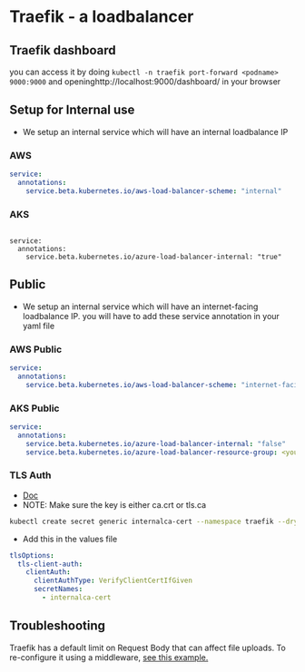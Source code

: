 # Traefik - a loadbalancer

## Traefik dashboard

you can access it by doing ```kubectl -n traefik port-forward <podname> 9000:9000```
  and openinghttp://localhost:9000/dashboard/ in your browser

## Setup for Internal use

* We setup an internal service which will have an internal loadbalance IP

### AWS

```yaml
service:
  annotations:
    service.beta.kubernetes.io/aws-load-balancer-scheme: "internal"
```

### AKS

```yamltraefik-zs6m9   0/1     Evicted                  0          60m

service:
  annotations:
    service.beta.kubernetes.io/azure-load-balancer-internal: "true"
```

## Public

* We setup an internal service which will have an internet-facing loadbalance IP.
  you will have to add these service annotation in your yaml file

### AWS Public

```yaml
service:
  annotations:
    service.beta.kubernetes.io/aws-load-balancer-scheme: "internet-facing"
```

### AKS Public

```yaml
service:
  annotations:
    service.beta.kubernetes.io/azure-load-balancer-internal: "false"
    service.beta.kubernetes.io/azure-load-balancer-resource-group: <your-resource-group-name>
```

### TLS Auth

* [Doc](https://doc.traefik.io/traefik/https/tls/#client-authentication-mtls)
* NOTE: Make sure the key is either ca.crt or tls.ca

```sh
kubectl create secret generic internalca-cert --namespace traefik --dry-run=client --from-file=/path/to/ca.crt -o yaml | kubeseal --controller-namespace system --controller-name sealed-secrets -o yaml
```

* Add this in the values file

```yaml
tlsOptions:
  tls-client-auth:
    clientAuth:
      clientAuthType: VerifyClientCertIfGiven
      secretNames:
        - internalca-cert
```
## Troubleshooting

Traefik has a default limit on Request Body that can affect file uploads. To re-configure it
using a middleware, [see this example.](./examples/request-body-middleware.yaml)

